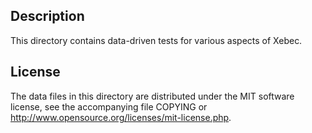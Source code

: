 Description
------------

This directory contains data-driven tests for various aspects of Xebec.

License
--------

The data files in this directory are distributed under the MIT software
license, see the accompanying file COPYING or
http://www.opensource.org/licenses/mit-license.php.


